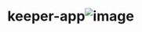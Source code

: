 # keeper-app![image](https://github.com/gharsh24/keeper-app/assets/97461390/cf85a416-d310-4ba4-97d1-b42b44984dc5)
